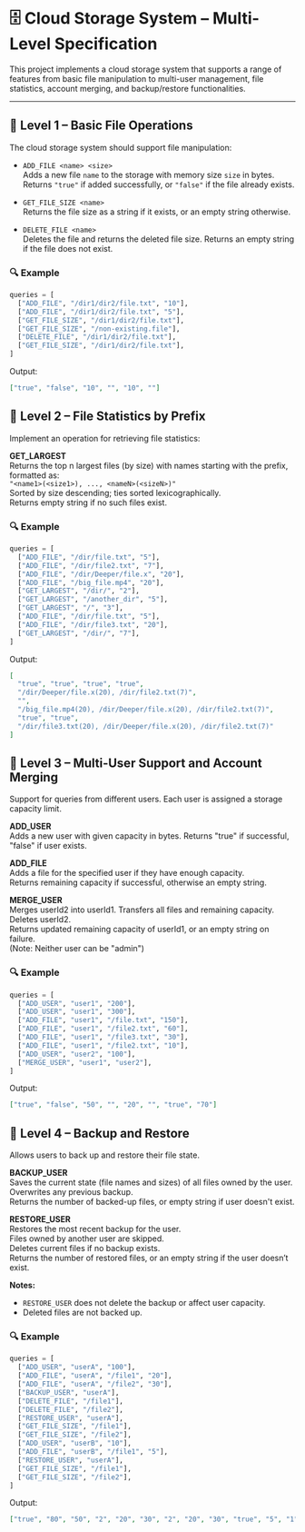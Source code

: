 
# 🗄️ Cloud Storage System – Multi-Level Specification

This project implements a cloud storage system that supports a range of features from basic file manipulation to multi-user management, file statistics, account merging, and backup/restore functionalities.

---

## 📘 Level 1 – Basic File Operations

The cloud storage system should support file manipulation:

- `ADD_FILE <name> <size>`  
  Adds a new file `name` to the storage with memory size `size` in bytes.  
  Returns `"true"` if added successfully, or `"false"` if the file already exists.

- `GET_FILE_SIZE <name>`  
  Returns the file size as a string if it exists, or an empty string otherwise.

- `DELETE_FILE <name>`  
  Deletes the file and returns the deleted file size. Returns an empty string if the file does not exist.

### 🔍 Example

```python
queries = [
  ["ADD_FILE", "/dir1/dir2/file.txt", "10"],
  ["ADD_FILE", "/dir1/dir2/file.txt", "5"],
  ["GET_FILE_SIZE", "/dir1/dir2/file.txt"],
  ["GET_FILE_SIZE", "/non-existing.file"],
  ["DELETE_FILE", "/dir1/dir2/file.txt"],
  ["GET_FILE_SIZE", "/dir1/dir2/file.txt"],
]
```

Output:

```json
["true", "false", "10", "", "10", ""]
```

## 📗 Level 2 – File Statistics by Prefix

Implement an operation for retrieving file statistics:

**GET_LARGEST <prefix> <n>**  
Returns the top n largest files (by size) with names starting with the prefix, formatted as:  
`"<name1>(<size1>), ..., <nameN>(<sizeN>)"`  
Sorted by size descending; ties sorted lexicographically.  
Returns empty string if no such files exist.

### 🔍 Example

```python
queries = [
  ["ADD_FILE", "/dir/file.txt", "5"],
  ["ADD_FILE", "/dir/file2.txt", "7"],
  ["ADD_FILE", "/dir/Deeper/file.x", "20"],
  ["ADD_FILE", "/big_file.mp4", "20"],
  ["GET_LARGEST", "/dir/", "2"],
  ["GET_LARGEST", "/another_dir", "5"],
  ["GET_LARGEST", "/", "3"],
  ["ADD_FILE", "/dir/file.txt", "5"],
  ["ADD_FILE", "/dir/file3.txt", "20"],
  ["GET_LARGEST", "/dir/", "7"],
]
```

Output:

```json
[
  "true", "true", "true", "true",
  "/dir/Deeper/file.x(20), /dir/file2.txt(7)",
  "",
  "/big_file.mp4(20), /dir/Deeper/file.x(20), /dir/file2.txt(7)",
  "true", "true",
  "/dir/file3.txt(20), /dir/Deeper/file.x(20), /dir/file2.txt(7)"
]
```

## 📙 Level 3 – Multi-User Support and Account Merging

Support for queries from different users. Each user is assigned a storage capacity limit.

**ADD_USER <userId> <capacity>**  
Adds a new user with given capacity in bytes. Returns "true" if successful, "false" if user exists.

**ADD_FILE <userId> <name> <size>**  
Adds a file for the specified user if they have enough capacity.  
Returns remaining capacity if successful, otherwise an empty string.

**MERGE_USER <userId1> <userId2>**  
Merges userId2 into userId1. Transfers all files and remaining capacity. Deletes userId2.  
Returns updated remaining capacity of userId1, or an empty string on failure.  
(Note: Neither user can be "admin")

### 🔍 Example

```python
queries = [
  ["ADD_USER", "user1", "200"],
  ["ADD_USER", "user1", "300"],
  ["ADD_FILE", "user1", "/file.txt", "150"],
  ["ADD_FILE", "user1", "/file2.txt", "60"],
  ["ADD_FILE", "user1", "/file3.txt", "30"],
  ["ADD_FILE", "user1", "/file2.txt", "10"],
  ["ADD_USER", "user2", "100"],
  ["MERGE_USER", "user1", "user2"],
]
```

Output:

```json
["true", "false", "50", "", "20", "", "true", "70"]
```

## 📕 Level 4 – Backup and Restore

Allows users to back up and restore their file state.

**BACKUP_USER <userId>**  
Saves the current state (file names and sizes) of all files owned by the user.  
Overwrites any previous backup.  
Returns the number of backed-up files, or empty string if user doesn't exist.

**RESTORE_USER <userId>**  
Restores the most recent backup for the user.  
Files owned by another user are skipped.  
Deletes current files if no backup exists.  
Returns the number of restored files, or an empty string if the user doesn’t exist.

**Notes:**
- `RESTORE_USER` does not delete the backup or affect user capacity.
- Deleted files are not backed up.

### 🔍 Example

```python
queries = [
  ["ADD_USER", "userA", "100"],
  ["ADD_FILE", "userA", "/file1", "20"],
  ["ADD_FILE", "userA", "/file2", "30"],
  ["BACKUP_USER", "userA"],
  ["DELETE_FILE", "/file1"],
  ["DELETE_FILE", "/file2"],
  ["RESTORE_USER", "userA"],
  ["GET_FILE_SIZE", "/file1"],
  ["GET_FILE_SIZE", "/file2"],
  ["ADD_USER", "userB", "10"],
  ["ADD_FILE", "userB", "/file1", "5"],
  ["RESTORE_USER", "userA"],
  ["GET_FILE_SIZE", "/file1"],
  ["GET_FILE_SIZE", "/file2"],
]
```

Output:

```json
["true", "80", "50", "2", "20", "30", "2", "20", "30", "true", "5", "1", "", "30"]
```
